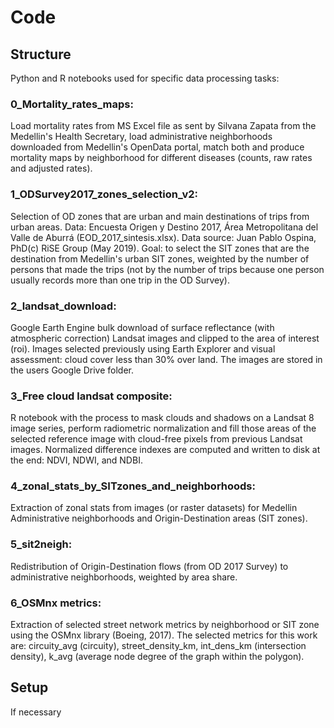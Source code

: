 # Code

## Structure

Python and R notebooks used for specific data processing tasks:

### 0_Mortality_rates_maps:
Load mortality rates from MS Excel file as sent by Silvana Zapata from the Medellin's Health Secretary, load administrative neighborhoods downloaded from Medellin's OpenData portal, match both and produce mortality maps by neighborhood for different diseases (counts, raw rates and adjusted rates).

### 1_ODSurvey2017_zones_selection_v2:
Selection of OD zones that are urban and main destinations of trips from urban areas. Data: Encuesta Origen y Destino 2017, Área Metropolitana del Valle de Aburrá (EOD_2017_sintesis.xlsx). Data source: Juan Pablo Ospina, PhD(c) RiSE Group (May 2019). Goal: to select the SIT zones that are the destination from Medellin's urban SIT zones, weighted by the number of persons that made the trips (not by the number of trips because one person usually records more than one trip in the OD Survey). 

### 2_landsat_download:
Google Earth Engine bulk download of surface reflectance (with atmospheric correction) Landsat images and clipped to the area of interest (roi). Images selected previously using Earth Explorer and visual assessment: cloud cover less than 30% over land. The images are stored in the users Google Drive folder.

### 3_Free cloud landsat composite:
R notebook with the process to mask clouds and shadows on a Landsat 8 image series, perform radiometric normalization and fill those areas of the selected reference image with cloud-free pixels from previous Landsat images. Normalized difference indexes are computed and written to disk at the end: NDVI, NDWI, and NDBI.

### 4_zonal_stats_by_SITzones_and_neighborhoods:
Extraction of zonal stats from images (or raster datasets) for Medellin Administrative neighborhoods and Origin-Destination areas (SIT zones).

### 5_sit2neigh:
Redistribution of Origin-Destination flows (from OD 2017 Survey) to administrative neighborhoods, weighted by area share.

### 6_OSMnx metrics:
Extraction of selected street network metrics by neighborhood or SIT zone using the OSMnx library (Boeing, 2017). The selected metrics for this work are: circuity_avg (circuity), street_density_km, int_dens_km (intersection density), k_avg (average node degree of the graph within the polygon).

## Setup

If necessary


